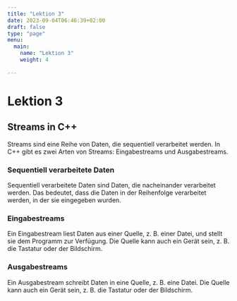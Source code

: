 ```yaml
---
title: "Lektion 3"
date: 2023-09-04T06:46:39+02:00
draft: false
type: "page"
menu: 
  main:
    name: "Lektion 3"
    weight: 4
    
---
```

# Lektion 3
## Streams in C++
Streams sind eine Reihe von Daten, die sequentiell verarbeitet werden. In C++ gibt es zwei Arten von Streams: Eingabestreams und Ausgabestreams.

### Sequentiell verarbeitete Daten
Sequentiell verarbeitete Daten sind Daten, die nacheinander verarbeitet werden. Das bedeutet, dass die Daten in der Reihenfolge verarbeitet werden, in der sie eingegeben wurden.

### Eingabestreams
Ein Eingabestream liest Daten aus einer Quelle, z. B. einer Datei, und stellt sie dem Programm zur Verfügung. Die Quelle kann auch ein Gerät sein, z. B. die Tastatur oder der Bildschirm.

### Ausgabestreams
Ein Ausgabestream schreibt Daten in eine Quelle, z. B. eine Datei. Die Quelle kann auch ein Gerät sein, z. B. die Tastatur oder der Bildschirm.
